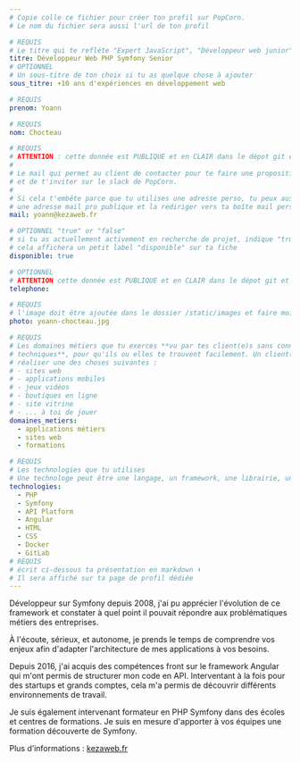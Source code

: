 ```yaml
---
# Copie colle ce fichier pour créer ton profil sur PopCorn.
# Le nom du fichier sera aussi l'url de ton profil

# REQUIS
# Le titre qui te refléte "Expert JavaScript", "Développeur web junior"
titre: Développeur Web PHP Symfony Senior
# OPTIONNEL
# Un sous-titre de ton choix si tu as quelque chose à ajouter
sous_titre: +10 ans d'expériences en développement web

# REQUIS
prenom: Yoann

# REQUIS
nom: Chocteau

# REQUIS
# ATTENTION : cette donnée est PUBLIQUE et en CLAIR dans le dépot git et sur le site
#
# Le mail qui permet au client de contacter pour te faire une proposition de projet
# et de t'inviter sur le slack de PopCorn.
#
# Si cela t'embête parce que tu utilises une adresse perso, tu peux aussi te créer
# une adresse mail pro publique et la rediriger vers ta boîte mail perso
mail: yoann@kezaweb.fr

# OPTIONNEL "true" or "false"
# si tu as actuellement activement en recherche de projet, indique "true" ici,
# cela affichera un petit label "disponible" sur ta fiche
disponible: true

# OPTIONNEL
# ATTENTION cette donnée est PUBLIQUE et en CLAIR dans le dépot git et sur le site
telephone:

# REQUIS
# l'image doit être ajoutée dans le dossier /static/images et faire moins de 100ko ! Sa hauteur affichée sur le site sera de 300px, elle s'adaptera comme elle peut au responsive avec du css.
photo: yoann-chocteau.jpg

# REQUIS
# Les domaines métiers que tu exerces **vu par tes client(e)s sans connaissances
# techniques**, pour qu'ils ou elles te trouvent facilement. Un client(e) veut par exemple
# réaliser une des choses suivantes :
# - sites web
# - applications mobiles
# - jeux vidéos
# - boutiques en ligne
# - site vitrine
# - ... à toi de jouer
domaines_metiers:
  - applications métiers
  - sites web
  - formations

# REQUIS
# Les technologies que tu utilises
# Une technologe peut être une langage, un framework, une librairie, un CMS ...
technologies:
  - PHP
  - Symfony
  - API Platform
  - Angular
  - HTML
  - CSS
  - Docker
  - GitLab
# REQUIS
# écrit ci-dessous ta présentation en markdown ⬇️
# Il sera affiché sur ta page de profil dédiée
---
```


Développeur sur Symfony depuis 2008, j'ai pu apprécier l'évolution de ce framework et constater à quel point il pouvait répondre aux problématiques métiers des entreprises.

À l'écoute, sérieux, et autonome, je prends le temps de comprendre vos enjeux afin d'adapter l'architecture de mes applications à vos besoins.

Depuis 2016, j'ai acquis des compétences front sur le framework Angular qui m'ont permis de structurer mon code en API. Interventant à la fois pour des startups et grands comptes, cela m'a permis de découvrir différents environnements de travail.

Je suis également intervenant formateur en PHP Symfony dans des écoles et centres de formations. Je suis en mesure d'apporter à vos équipes une formation découverte de Symfony.

Plus d’informations : [kezaweb.fr](https://www.kezaweb.fr)
